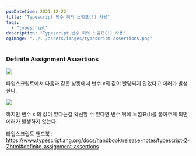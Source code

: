 ```yaml
---
pubDatetime: 2021-12-22
title: "Typescript 변수 뒤의 느낌표(!) 사용"
tags:
  - "typescript"
description: "Typescript 변수 뒤의 느낌표(!) 사용"
ogImage: "../../assets/images/typescript-assertions.png"
---
```


### Definite Assignment Assertions

![](https://images.velog.io/images/hojin9622/post/21a6645d-7ef0-4bf1-a825-d4bf2ee582e9/Screen%20Shot%202021-12-22%20at%2011.25.31%20PM.png)

타입스크립트에서 다음과 같은 상황에서 변수 x의 값이 할당되지 않았다고 에러가 발생한다.

![](https://images.velog.io/images/hojin9622/post/19878b46-ebe6-407c-ae7a-c3c0dcf09e52/Screen%20Shot%202021-12-22%20at%2011.25.54%20PM.png)

하지만 변수 x 의 값이 있다는걸 확신할 수 있다면
변수 뒤에 느낌표(!)를 붙여주게 되면 에러가 발생하지 않는다.

타입스크립트 핸드북 : <https://www.typescriptlang.org/docs/handbook/release-notes/typescript-2-7.html#definite-assignment-assertions>
